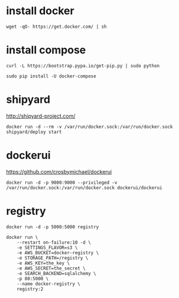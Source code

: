 # install docker
```
wget -qO- https://get.docker.com/ | sh
```

# install compose
```
curl -L https://bootstrap.pypa.io/get-pip.py | sudo python
```
```
sudo pip install -U docker-compose
```

# shipyard
http://shipyard-project.com/
```
docker run -d --rm -v /var/run/docker.sock:/var/run/docker.sock shipyard/deploy start
```

# dockerui
https://github.com/crosbymichael/dockerui
```
docker run -d -p 9000:9000 --privileged -v /var/run/docker.sock:/var/run/docker.sock dockerui/dockerui
```

# registry
```
docker run -d -p 5000:5000 registry
```

```
docker run \
	--restart on-failure:10 -d \
    -e SETTINGS_FLAVOR=s3 \
    -e AWS_BUCKET=docker-registry \
    -e STORAGE_PATH=/registry \
    -e AWS_KEY=the_key \
    -e AWS_SECRET=the_secret \
    -e SEARCH_BACKEND=sqlalchemy \
    -p 80:5000 \
    --name docker-registry \
    registry:2
```